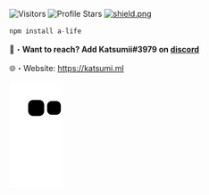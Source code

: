 <img src="https://komarev.com/ghpvc/?username=Katsumiih&label=Profile%20Views&color=008042&style=flat&label=Visitors" alt="Visitors"></a> <img src="https://img.shields.io/badge/dynamic/json?&label=Total%20Stars&color=008042&style=flat&style=for-the-badge&query=%24.stars&url=https://api.github-star-counter.workers.dev/user/Katsumiih" alt="Profile Stars"></a> <a href="https://ds.katsumii.ml" target="_blank"> <img src="https://discordapp.com/api/guilds/906507894063779882/widget.png?style=shield" alt="shield.png"></a>

```js
npm install a-life
```

📩・**Want to reach? Add Katsumii#3979 on [discord](https://discord.com)**

🌐・Website: https://katsumi.ml

<a href="https://katsumii.ml" target="_blank"><img src="https://github.com/rafaballerini/rafaballerini/blob/output/github-contribution-grid-snake.svg" alt="sneke"></a>
